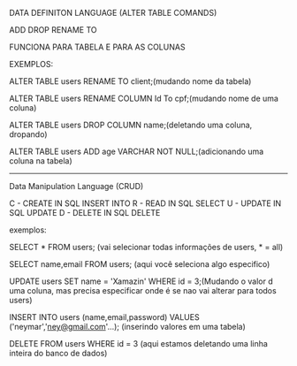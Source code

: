 DATA DEFINITON LANGUAGE (ALTER TABLE COMANDS)

ADD
DROP
RENAME TO

FUNCIONA PARA TABELA E PARA AS COLUNAS

EXEMPLOS:

ALTER TABLE users RENAME TO client;(mudando nome da tabela)

ALTER TABLE users RENAME COLUMN Id To cpf;(mudando nome de uma coluna)

ALTER TABLE users DROP COLUMN name;(deletando uma coluna, dropando)

ALTER TABLE users ADD age VARCHAR NOT NULL;(adicionando uma coluna na tabela)

--------------------------------------------------------------------------------------
  

Data Manipulation Language (CRUD)

C - CREATE IN SQL INSERT INTO
R - READ IN SQL SELECT 
U - UPDATE IN SQL UPDATE
D - DELETE IN SQL DELETE

exemplos:

SELECT * FROM users; (vai selecionar todas informações de users, * = all)

SELECT name,email FROM users; (aqui você seleciona algo especifico)

UPDATE users SET name = 'Xamazin' WHERE id = 3;(Mudando o valor d uma coluna, mas precisa especificar onde é se nao vai alterar para todos users)

INSERT INTO users (name,email,password) VALUES ('neymar','ney@gmail.com'...); (inserindo valores em uma tabela)

DELETE FROM users WHERE id = 3 (aqui estamos deletando uma linha inteira do banco de dados)


